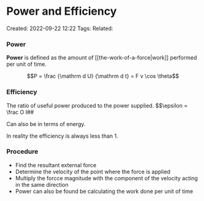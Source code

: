 
# Power and Efficiency
Created: 2022-09-22 12:22
Tags: 
Related:

### Power
**Power** is defined as the amount of [[the-work-of-a-force|work]] performed per unit of time.

$$P = \frac {\mathrm d U} {\mathrm d t} = F v \cos \theta$$

### Efficiency
The ratio of useful power produced to the power supplied.
$$\epsilon = \frac O I##

Can also be in terms of energy.

In reality the efficiency is always less than 1.

### Procedure
- Find the resultant external force
- Determine the velocity of the point where the force is applied
- Multiply the forcce magnitude with the component of the velocity acting in the same direction
- Power can also be found be calculating the work done per unit of time
